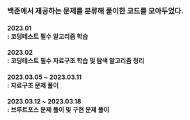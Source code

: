 <h3>백준에서 제공하는 문제를 분류해 풀이한 코드를 모아두었다.</h3>
<p>
  <h4>2023.01<br>
  : 코딩테스트 필수 알고리즘 학습</h4>
</p>
<p>
  <h4>2023.02<br>
  : 코딩테스트 필수 자료구조 학습 및 탐색 알고리즘 정리</h4>
</p>
<p>
  <h4>2023.03.05 ~ 2023.03.11<br>
  : 자료구조 문제 풀이</h4>
</p>
<p>
  <h4>2023.03.12 ~ 2023.03.18<br>
  : 브루트포스 문제 풀이 및 구현 문제 풀이</h4>
</p>
